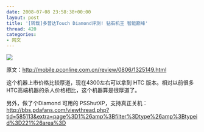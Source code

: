 ```yaml
---
date: 2008-07-08 23:58:38+00:00
layout: post
title: '[转载]多普达Touch Diamond评测! 钻石机王 智能巅峰'
thread: 420
categories:
- 网文
---
```


[![](http://comm.ccidnet.com/col/attachment/2008/5/1485493.jpg)](http://comm.ccidnet.com/col/attachment/2008/5/1485493.jpg)

原文：http://mobile.pconline.com.cn/review/0806/1325149.html

这个机器上市价格比较厚道，现在4300左右可以拿到 HTC 版本。相对以前很多HTC高端机器的杀人价格相比，这个机器算是很厚道了。

<!-- more -->
另外，做了个Diamond 可用的 PSShutXP，支持真正关机：http://bbs.pdafans.com/viewthread.php?tid=585113&extra=page%3D1%26amp%3Bfilter%3Dtype%26amp%3Btypeid%3D221%26area%3D
